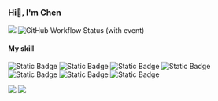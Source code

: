 ### Hi👋, I'm Chen

<a href="https://nothing-sy.github.io/newBlog/"><img src="https://img.shields.io/badge/My_blog-green?logo=ameba"/></a>
 ![GitHub Workflow Status (with event)](https://img.shields.io/github/actions/workflow/status/nothing-sy/newBlog/deploy.yml)


#### My skill
![Static Badge](https://img.shields.io/badge/Javascript-green)
![Static Badge](https://img.shields.io/badge/Typescript-blue)
![Static Badge](https://img.shields.io/badge/Electron-orange)
![Static Badge](https://img.shields.io/badge/Vue-green)
![Static Badge](https://img.shields.io/badge/React-blue)
![Static Badge](https://img.shields.io/badge/HTML-red)
![Static Badge](https://img.shields.io/badge/CSS-purple)



  <img src="https://github-readme-stats.vercel.app/api/top-langs/?username=nothing-sy&layout=compact&theme=vue"/>
  <img style="margin-right: 50px" src="https://github-readme-stats.vercel.app/api?username=nothing-sy&show_icons=true&theme=vue&rank_icon=github"/>






